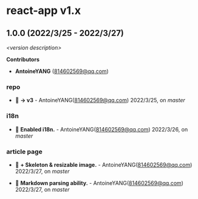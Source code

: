 # react-app v1.x

## 1.0.0 (2022/3/25 - 2022/3/27)

_\<version description\>_

**Contributors**

- **AntoineYANG** (814602569@qq.com)

### repo

+ 🧬 **-> v3** - AntoineYANG(814602569@qq.com) 2022/3/25, on _master_


### i18n

+ 🌱 **Enabled i18n.** - AntoineYANG(814602569@qq.com) 2022/3/26, on _master_


### article page

+ 🌱 **+ Skeleton & resizable image.** - AntoineYANG(814602569@qq.com) 2022/3/27, on _master_

+ 🌱 **Markdown parsing ability.** - AntoineYANG(814602569@qq.com) 2022/3/27, on _master_


